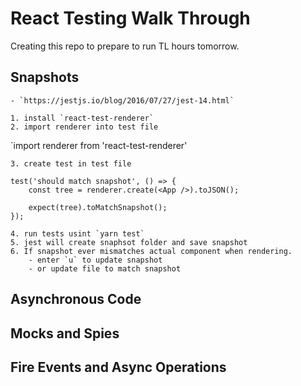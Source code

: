 # React Testing Walk Through
Creating this repo to prepare to run TL hours tomorrow. 

## Snapshots
	- `https://jestjs.io/blog/2016/07/27/jest-14.html`

	1. install `react-test-renderer`
	2. import renderer into test file
`import renderer from 'react-test-renderer' 

	3. create test in test file
```
test('should match snapshot', () => {
	const tree = renderer.create(<App />).toJSON();

	expect(tree).toMatchSnapshot();
});
```
	4. run tests usint `yarn test`
	5. jest will create snaphsot folder and save snapshot
	6. If snapshot ever mismatches actual component when rendering. 
		- enter `u` to update snapshot
		- or update file to match snapshot

## Asynchronous Code

## Mocks and Spies

## Fire Events and Async Operations

